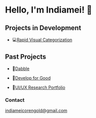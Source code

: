 # Hello, I'm Indiamei! 👋

<!--
**indiameicorengold/indiameicorengold** is a ✨ _special_ ✨ repository because its `README.md` (this file) appears on your GitHub profile.

Here are some ideas to get you started:

- 🔭 I’m currently working on ...
- 🌱 I’m currently learning ...
- 👯 I’m looking to collaborate on ...
- 🤔 I’m looking for help with ...
- 💬 Ask me about ...
- 📫 How to reach me: ...
- 😄 Pronouns: ...
- ⚡ Fun fact: ...
-->

<!-- I am a fourth-year undergraduate computer science student at Brown University completing the design and visual computing pathways. I am particularly interested in full stack development! Currently, I am working as a full-stack developer intern for the Serre Lab. -->

## Projects in Development

- 💻[Rapid Visual Categorization](https://rvis.clps.brown.edu/)

<!-- - 📃[Hypermedia application](https://hypertext-hypermedia.vercel.app/) -->

## Past Projects

- 🏫[Dabble](https://devpost.com/software/dabble-cab-assistant?ref_content=my-projects-tab&ref_feature=my_projects)

- 🌟[Develop for Good](https://www.notion.so/developforgood/Tanzanian-Children-s-Fund-Project-Case-Study-6aa777254f6840eea0d597a989281f21?pvs=4)

- 🎨[UI/UX Research Portfolio](https://sillyseal111portfolio.netlify.app/)

<!-- ## Technical

- React.js
- Python
- TypeScript
- JavaScript
- SQL
- MongoDB
- SQLite
- Pandas
- HTML/CSS
- Node.js
- Express.js
- C
- C++
- Git
- Docker
- Bash
- Linux
- Figma

-->

### Contact

<indiameicorengold@gmail.com>
